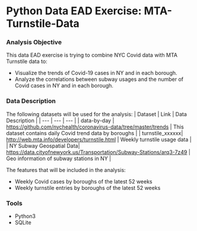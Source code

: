 # Python Data EAD Exercise: MTA-Turnstile-Data

### Analysis Objective
This data EAD exercise is trying to combine NYC Covid data with MTA Turnstile data to:
* Visualize the trends of Covid-19 cases in NY and in each borough.
* Analyze the correlations between subway usages and the number of Covid cases in NY and in each borough.


### Data Description
The following datasets will be used for the analysis:
| Dataset | Link | Data Description |
| --- | --- | --- |
| data-by-day | https://github.com/nychealth/coronavirus-data/tree/master/trends | This dataset contains daily Covid trend data by boroughs |
| turnstile_xxxxxx|  http://web.mta.info/developers/turnstile.html | Weekly turnstile usage data |
| NY Subway Geospatial Data| https://data.cityofnewyork.us/Transportation/Subway-Stations/arq3-7z49 | Geo information of subway stations in NY |

The features that will be included in the analysis:
 * Weekly Covid cases by boroughs of the latest 52 weeks
 * Weekly turnstile entries by boroughs of the latest 52 weeks

### Tools
* Python3
* SQLite
